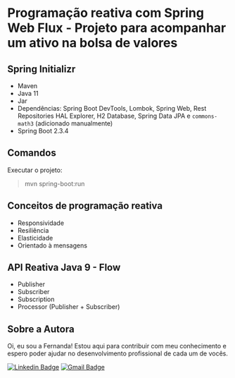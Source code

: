 # Programação reativa com Spring Web Flux - Projeto para acompanhar um ativo na bolsa de valores
## Spring Initializr 
- Maven
- Java 11
- Jar
- Dependências: Spring Boot DevTools, Lombok, Spring Web, Rest Repositories HAL Explorer, H2 Database, Spring Data JPA e `commons-math3` (adicionado manualmente)
- Spring Boot 2.3.4 

## Comandos
Executar o projeto:
>mvn spring-boot:run

## Conceitos de programação reativa
- Responsividade
- Resiliência
- Elasticidade 
- Orientado à mensagens

## API Reativa Java 9 - Flow
- Publisher
- Subscriber
- Subscription
- Processor (Publisher + Subscriber)

## Sobre a Autora
Oi, eu sou a Fernanda! Estou aqui para contribuir com meu conhecimento e espero poder ajudar no desenvolvimento profissional de cada um de vocês.

[![Linkedin Badge](https://img.shields.io/badge/-Fernanda_Maki_Hirose-blue?style=flat-square&logo=Linkedin&logoColor=white&link=https://www.linkedin.com/in/fernanda-maki-hirose-801117208/)](https://www.linkedin.com/in/fernanda-maki-hirose-801117208/)  [![Gmail Badge](https://img.shields.io/badge/-femahi2020@gmail.com-c14438?style=flat-square&logo=Gmail&logoColor=white&link=mailto:femahi2020@gmail.com)](mailto:femahi2020@gmail.com)
